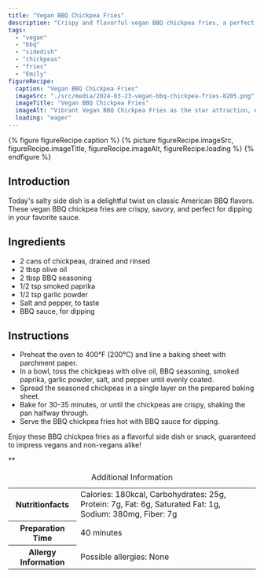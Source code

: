 ```yaml
---
title: "Vegan BBQ Chickpea Fries"
description: "Crispy and flavorful vegan BBQ chickpea fries, a perfect side dish for your BBQ gatherings. Easy to make and delicious to enjoy!"
tags:
  - "vegan"
  - "bbq"
  - "sidedish"
  - "chickpeas"
  - "fries"
  - "Emily"
figureRecipe: 
  caption: "Vegan BBQ Chickpea Fries"
  imageSrc: "./src/media/2024-03-23-vegan-bbq-chickpea-fries-8205.png"
  imageTitle: "Vegan BBQ Chickpea Fries"
  imageAlt: "Vibrant Vegan BBQ Chickpea Fries as the star attraction, exuding rustic elegance and irresistible crunch, set amid a charming BBQ scene."
  loading: "eager"
---
```


{% figure figureRecipe.caption %}
{% picture figureRecipe.imageSrc, figureRecipe.imageTitle, figureRecipe.imageAlt, figureRecipe.loading %}
{% endfigure %}

## Introduction

Today's salty side dish is a delightful twist on classic American BBQ flavors. These vegan BBQ chickpea fries are crispy, savory, and perfect for dipping in your favorite sauce.

## Ingredients

- 2 cans of chickpeas, drained and rinsed
- 2 tbsp olive oil
- 2 tbsp BBQ seasoning
- 1/2 tsp smoked paprika
- 1/2 tsp garlic powder
- Salt and pepper, to taste
- BBQ sauce, for dipping

## Instructions

- Preheat the oven to 400°F (200°C) and line a baking sheet with parchment paper.
- In a bowl, toss the chickpeas with olive oil, BBQ seasoning, smoked paprika, garlic powder, salt, and pepper until evenly coated.
- Spread the seasoned chickpeas in a single layer on the prepared baking sheet.
- Bake for 30-35 minutes, or until the chickpeas are crispy, shaking the pan halfway through.
- Serve the BBQ chickpea fries hot with BBQ sauce for dipping.

Enjoy these BBQ chickpea fries as a flavorful side dish or snack, guaranteed to impress vegans and non-vegans alike!

**

<table><caption class='sr-only'>Additional Information</caption><tr><th>Nutritionfacts</th><td>Calories: 180kcal, Carbohydrates: 25g, Protein: 7g, Fat: 6g, Saturated Fat: 1g, Sodium: 380mg, Fiber: 7g&nbsp;</td></tr><tr><th>Preparation Time</th><td>40 minutes&nbsp;</td></tr><tr><th>Allergy Information</th><td>Possible allergies: None&nbsp;</td></tr></table>

